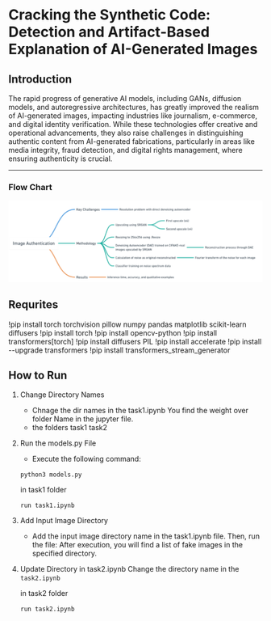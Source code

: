 # Cracking the Synthetic Code: Detection and Artifact-Based Explanation of AI-Generated Images 

## Introduction 

The rapid progress of generative AI models, including GANs, diffusion models, and autoregressive architectures, has greatly improved the realism of AI-generated images, impacting industries like journalism, e-commerce, and digital identity verification. While these technologies offer creative and operational advancements, they also raise challenges in distinguishing authentic content from AI-generated fabrications, particularly in areas like media integrity, fraud detection, and digital rights management, where ensuring authenticity is crucial.
* * *

### Flow Chart

![Flow Chart](./Images/FLow_chart_1.png)

## Requrites 

!pip install torch torchvision pillow numpy pandas matplotlib scikit-learn diffusers 
!pip install torch
!pip install opencv-python
!pip install transformers[torch]
!pip install diffusers PIL
!pip install accelerate
!pip install --upgrade transformers
!pip install transformers_stream_generator


## How to Run 
1. Change Directory Names
   * Chnage the dir names in the task1.ipynb You find the weight over folder Name in the jupyter file.
   * the folders task1 task2

2. Run the models.py File 
    * Execute the following command: 
    ```  
    python3 models.py
      ````
    in task1 folder
      ```
      run task1.ipynb
      ```


3. Add Input Image Directory
     * Add the input image directory name in the task1.ipynb file. Then, run the file: 
 After execution, you will find a list of fake images in the specified directory.
 
4. Update Directory in task2.ipynb
   Change the directory name in the `task2.ipynb`

      in task2 folder
      ```
      run task2.ipynb
      ``` 
